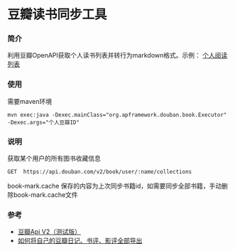# 豆瓣读书同步工具

### 简介

利用豆瓣OpenAPI获取个人读书列表并转行为markdown格式。示例： [个人阅读列表](http://apframework.com/pages/read)

### 使用

需要maven环境

```
mvn exec:java -Dexec.mainClass="org.apframework.douban.book.Executor" -Dexec.args="个人豆瓣ID"
```

### 说明

获取某个用户的所有图书收藏信息


```
GET  https://api.douban.com/v2/book/user/:name/collections
```

book-mark.cache 保存的内容为上次同步书籍id，如需要同步全部书籍，手动删除book-mark.cache文件


### 参考
* [豆瓣Api V2（测试版）](https://developers.douban.com/wiki/?title=api_v2)
* [如何将自己的豆瓣日记、书评、影评全部导出](https://www.zhihu.com/question/25868709)